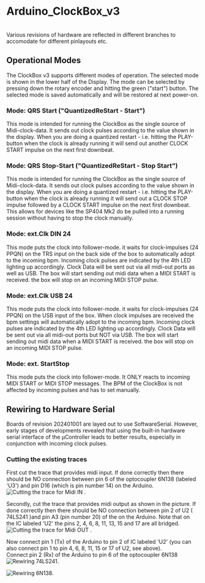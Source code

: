 # Arduino_ClockBox_v3<br>
<br>
Various revisions of hardware are reflected in different branches to accomodate for different
pinlayouts etc.

## Operational Modes  
The ClockBox v3 supports different modes of operation. The selected mode is shown in the lower half of the Display. The mode can be selected by pressing down the rotary encoder and hitting the green ("start") button. The selected mode is saved automatically and will be restored at next power-on.  
### Mode: QRS Start ("QuantizedReStart - Start")
This mode is intended for running the ClockBox as the single source of Midi-clock-data. It sends out clock pulses according to the value shown in the display. When you are doing a quantized restart - i.e. hitting the PLAY-button when the clock is already running it will send out another CLOCK START impulse on the next first downbeat.
  
### Mode: QRS Stop-Start ("QuantizedReStart - Stop Start")
This mode is intended for running the ClockBox as the single source of Midi-clock-data. It sends out clock pulses according to the value shown in the display. When you are doing a quantized restart - i.e. hitting the PLAY-button when the clock is already running it will send out a CLOCK STOP impulse followed by a CLOCK START impulse on the next first downbeat. This allows for devices like the SP404 Mk2 do be pulled into a running session without having to stop the clock manually.
  
### Mode: ext.Clk DIN 24
This mode puts the clock into follower-mode. it waits for clock-impulses (24 PPQN) on the TRS input on the back side of the box to automatically adopt to the incoming bpm. Incoming clock pulses are indicated by the 4th LED lighting up accordingly. Clock Data will be sent out via all midi-out ports as well as USB. The box will start sending out midi data when a MIDI START is received. the box will stop on an incoming MIDI STOP pulse.
  
### Mode: ext.Clk USB 24
This mode puts the clock into follower-mode. it waits for clock-impulses (24 PPQN) on the USB input of the box. When clock impulses are received the bpm settings will automatically adopt to the incoming bpm. Incoming clock pulses are indicated by the 4th LED lighting up accordingly. Clock Data will be sent out via all midi-out ports but NOT via USB. The box will start sending out midi data when a MIDI START is received. the box will stop on an incoming MIDI STOP pulse.
  
### Mode: ext. StartStop
This mode puts the clock into follower-mode. It ONLY reacts to incoming MIDI START or MIDI STOP messages. The BPM of the ClockBox is not affected by incoming pulses and has to set manually.
  

## Rewiring to Hardware Serial  
Boards of revision 202401001 are layed out to use SoftwareSerial. However, early stages of developments revealed that using the built-in hardware serial interface of the µController leads to better results, especially in conjunction with incoming clock pulses.  
  

### Cutting the existing traces
First cut the trace that provides midi input. If done correctly then there should be NO connection between pin 6 of the optocoupler 6N138 (labeled 'U3') and pin D16 (which is pin number 14) on the Arduino.
![Cutting the trace for Midi IN .](https://github.com/Andymann/Arduino_ClockBox_v3/blob/main/images/image_1.jpg?raw=true)  
  
Secondly, cut the trace that provides midi output as shown in the picture. If done correctly then there should be NO connection between pin 2 of U2 ( 74LS241 )and pin A3 (pin number 20) of the on the Arduino. Note that on the IC labeled 'U2' the pins 2, 4, 6, 8, 11, 13, 15 and 17 are all bridged.
![Cutting the trace for Midi OUT .](https://github.com/Andymann/Arduino_ClockBox_v3/blob/main/images/image_2.jpg?raw=true)  
  
Now connect pin 1 (Tx) of the Arduino to pin 2 of IC labeled 'U2' (you can also connect pin 1 to pin 4, 6, 8, 11, 15 or 17 of U2, see above).  
Connect pin 2 (Rx) of the Arduino to pin 6 of the optocoupler 6N138
![Rewiring 74LS241.](https://github.com/Andymann/Arduino_ClockBox_v3/blob/main/images/image_4.jpg?raw=true)
  
![Rewiring 6N138.](https://github.com/Andymann/Arduino_ClockBox_v3/blob/main/images/image_5.jpg?raw=true)